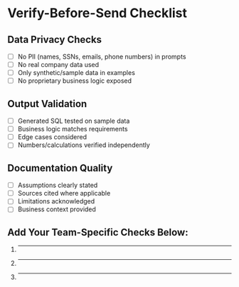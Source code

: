 # Verify-Before-Send Checklist

## Data Privacy Checks
- [ ] No PII (names, SSNs, emails, phone numbers) in prompts
- [ ] No real company data used
- [ ] Only synthetic/sample data in examples
- [ ] No proprietary business logic exposed

## Output Validation
- [ ] Generated SQL tested on sample data
- [ ] Business logic matches requirements
- [ ] Edge cases considered
- [ ] Numbers/calculations verified independently

## Documentation Quality
- [ ] Assumptions clearly stated
- [ ] Sources cited where applicable
- [ ] Limitations acknowledged
- [ ] Business context provided

## Add Your Team-Specific Checks Below:
1. _________________
2. _________________
3. _________________
